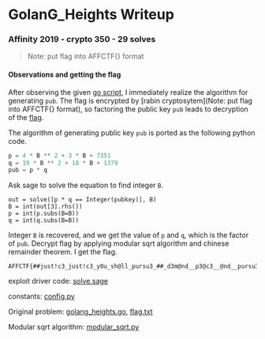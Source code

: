 # GolanG_Heights Writeup

### Affinity 2019 - crypto 350 - 29 solves

> Note: put flag into AFFCTF{} format

#### Observations and getting the flag

After observing the given [go script](golang_heights.go), I immediately realize the algorithm for generating `pub`. The flag is encrypted by [rabin cryptosytem](Note: put flag into AFFCTF{} format), so factoring the public key `pub` leads to decryption of the [flag](flag.txt).

The algorithm of generating public key `pub` is ported as the following python code.

```python
p = 4 * B ** 2 + 3 * B + 7351
q = 19 * B ** 2 + 18 * B + 1379
pub = p * q
```

Ask sage to solve the equation to find integer `B`.

```sage
out = solve([p * q == Integer(pubkey)], B)
B = int(out[3].rhs())
p = int(p.subs(B=B))
q = int(q.subs(B=B))
```

Integer `B` is recovered, and we get the value of `p` and `q`, which is the factor of `pub`. Decrypt flag by applying modular sqrt algorithm and chinese remainder theorem. I get the flag.

```
AFFCTF{##just!c3_just!c3_y0u_sh@ll_pursu3_##_d3m@nd__p3@c3__@nd__pursu3__!t##}
```

exploit driver code: [solve.sage](solve.sage)

constants: [config.py](config,py)

Original problem: [golang_heights.go](golang_heights.go), [flag.txt](flag.txt)

Modular sqrt algorithm: [modular_sqrt.py](modular_sqrt.py)